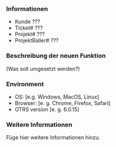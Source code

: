### Informationen

<!-- falls vorhanden -->
*  Kunde          ???
*  Ticket#        ???
*  Projekt#       ???
*  ProjektBaller# ???

### Beschreibung der neuen Funktion

(Was soll umgesetzt werden?)

<!-- ![Funktion](Funktion.png) -->

### Environment
 - OS: [e.g. Windows, MacOS, Linux]
 - Browser: [e. g. Chrome, Firefox, Safari]
 - OTRS version [e. g. 6.0.15]

### Weitere Informationen

Füge hier weitere Informationen hinzu.

